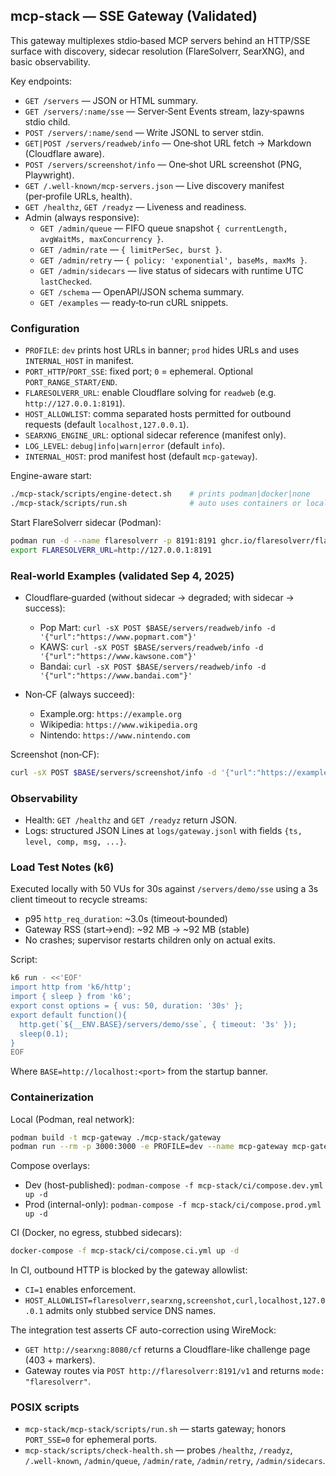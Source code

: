 ## mcp-stack — SSE Gateway (Validated)

This gateway multiplexes stdio‑based MCP servers behind an HTTP/SSE surface with
discovery, sidecar resolution (FlareSolverr, SearXNG), and basic observability.

Key endpoints:

- `GET /servers` — JSON or HTML summary.
- `GET /servers/:name/sse` — Server‑Sent Events stream, lazy‑spawns stdio child.
- `POST /servers/:name/send` — Write JSONL to server stdin.
- `GET|POST /servers/readweb/info` — One‑shot URL fetch → Markdown (Cloudflare
  aware).
- `POST /servers/screenshot/info` — One‑shot URL screenshot (PNG, Playwright).
- `GET /.well-known/mcp-servers.json` — Live discovery manifest (per‑profile
  URLs, health).
- `GET /healthz`, `GET /readyz` — Liveness and readiness.
- Admin (always responsive):
  - `GET /admin/queue` — FIFO queue snapshot
    `{ currentLength, avgWaitMs, maxConcurrency }`.
  - `GET /admin/rate` — `{ limitPerSec, burst }`.
  - `GET /admin/retry` — `{ policy: 'exponential', baseMs, maxMs }`.
  - `GET /admin/sidecars` — live status of sidecars with runtime UTC
    `lastChecked`.
  - `GET /schema` — OpenAPI/JSON schema summary.
  - `GET /examples` — ready‑to‑run cURL snippets.

### Configuration

- `PROFILE`: `dev` prints host URLs in banner; `prod` hides URLs and uses
  `INTERNAL_HOST` in manifest.
- `PORT_HTTP`/`PORT_SSE`: fixed port; `0` = ephemeral. Optional
  `PORT_RANGE_START/END`.
- `FLARESOLVERR_URL`: enable Cloudflare solving for `readweb` (e.g.
  `http://127.0.0.1:8191`).
- `HOST_ALLOWLIST`: comma separated hosts permitted for outbound requests
  (default `localhost,127.0.0.1`).
- `SEARXNG_ENGINE_URL`: optional sidecar reference (manifest only).
- `LOG_LEVEL`: `debug|info|warn|error` (default `info`).
- `INTERNAL_HOST`: prod manifest host (default `mcp-gateway`).

Engine-aware start:

```bash
./mcp-stack/scripts/engine-detect.sh    # prints podman|docker|none
./mcp-stack/scripts/run.sh              # auto uses containers or local stubs
```

Start FlareSolverr sidecar (Podman):

```bash
podman run -d --name flaresolverr -p 8191:8191 ghcr.io/flaresolverr/flaresolverr:latest
export FLARESOLVERR_URL=http://127.0.0.1:8191
```

### Real‑world Examples (validated Sep 4, 2025)

- Cloudflare‑guarded (without sidecar → degraded; with sidecar → success):
  - Pop Mart:
    `curl -sX POST $BASE/servers/readweb/info -d '{"url":"https://www.popmart.com"}'`
  - KAWS:
    `curl -sX POST $BASE/servers/readweb/info -d '{"url":"https://www.kawsone.com"}'`
  - Bandai:
    `curl -sX POST $BASE/servers/readweb/info -d '{"url":"https://www.bandai.com"}'`

- Non‑CF (always succeed):
  - Example.org: `https://example.org`
  - Wikipedia: `https://www.wikipedia.org`
  - Nintendo: `https://www.nintendo.com`

Screenshot (non‑CF):

```bash
curl -sX POST $BASE/servers/screenshot/info -d '{"url":"https://example.org"}' | jq -r '.base64' | base64 -d > shot.png
```

### Observability

- Health: `GET /healthz` and `GET /readyz` return JSON.
- Logs: structured JSON Lines at `logs/gateway.jsonl` with fields
  `{ts, level, comp, msg, ...}`.

### Load Test Notes (k6)

Executed locally with 50 VUs for 30s against `/servers/demo/sse` using a 3s
client timeout to recycle streams:

- p95 `http_req_duration`: ~3.0s (timeout‑bounded)
- Gateway RSS (start→end): ~92 MB → ~92 MB (stable)
- No crashes; supervisor restarts children only on actual exits.

Script:

```bash
k6 run - <<'EOF'
import http from 'k6/http';
import { sleep } from 'k6';
export const options = { vus: 50, duration: '30s' };
export default function(){
  http.get(`${__ENV.BASE}/servers/demo/sse`, { timeout: '3s' });
  sleep(0.1);
}
EOF
```

Where `BASE=http://localhost:<port>` from the startup banner.

### Containerization

Local (Podman, real network):

```sh
podman build -t mcp-gateway ./mcp-stack/gateway
podman run --rm -p 3000:3000 -e PROFILE=dev --name mcp-gateway mcp-gateway
```

Compose overlays:

- Dev (host-published): `podman-compose -f mcp-stack/ci/compose.dev.yml up -d`
- Prod (internal-only): `podman-compose -f mcp-stack/ci/compose.prod.yml up -d`

CI (Docker, no egress, stubbed sidecars):

```sh
docker-compose -f mcp-stack/ci/compose.ci.yml up -d
```

In CI, outbound HTTP is blocked by the gateway allowlist:

- `CI=1` enables enforcement.
- `HOST_ALLOWLIST=flaresolverr,searxng,screenshot,curl,localhost,127.0.0.1`
  admits only stubbed service DNS names.

The integration test asserts CF auto-correction using WireMock:

- `GET http://searxng:8080/cf` returns a Cloudflare-like challenge page (403 +
  markers).
- Gateway routes via `POST http://flaresolverr:8191/v1` and returns
  `mode: "flaresolverr"`.

### POSIX scripts

- `mcp-stack/mcp-stack/scripts/run.sh` — starts gateway; honors `PORT_SSE=0` for
  ephemeral ports.
- `mcp-stack/scripts/check-health.sh` — probes `/healthz`, `/readyz`,
  `/.well-known`, `/admin/queue`, `/admin/rate`, `/admin/retry`,
  `/admin/sidecars`.
